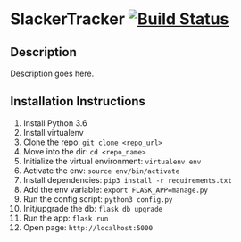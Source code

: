 # SlackerTracker [![Build Status](https://travis-ci.org/slackertracker/slackertracker.svg?branch=master)](https://travis-ci.org/slackertracker/slackertracker)

## Description

Description goes here.

## Installation Instructions

1. Install Python 3.6
1. Install virtualenv
1. Clone the repo: `git clone <repo_url>`
1. Move into the dir: `cd <repo_name>`
1. Initialize the virtual environment: `virtualenv env`
1. Activate the env: `source env/bin/activate`
1. Install dependencies: `pip3 install -r requirements.txt`
1. Add the env variable: `export FLASK_APP=manage.py`
1. Run the config script: `python3 config.py`
1. Init/upgrade the db: `flask db upgrade`
1. Run the app: `flask run`
1. Open page: `http://localhost:5000`

